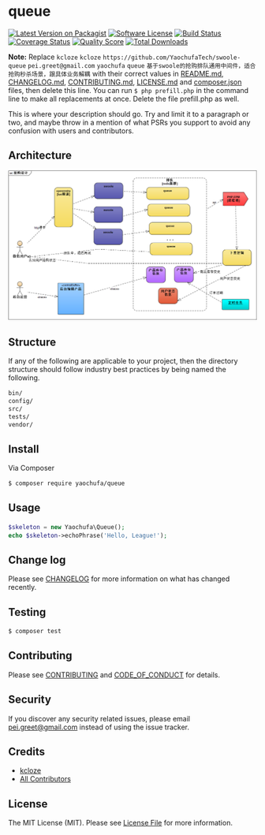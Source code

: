 # queue

[![Latest Version on Packagist][ico-version]][link-packagist]
[![Software License][ico-license]](LICENSE.md)
[![Build Status][ico-travis]][link-travis]
[![Coverage Status][ico-scrutinizer]][link-scrutinizer]
[![Quality Score][ico-code-quality]][link-code-quality]
[![Total Downloads][ico-downloads]][link-downloads]

**Note:** Replace ```kcloze``` ```kcloze``` ```https://github.com/YaochufaTech/swoole-queue``` ```pei.greet@gmail.com``` ```yaochufa``` ```queue``` ```基于swoole的抢购排队通用中间件，适合抢购秒杀场景，跟具体业务解耦``` with their correct values in [README.md](README.md), [CHANGELOG.md](CHANGELOG.md), [CONTRIBUTING.md](CONTRIBUTING.md), [LICENSE.md](LICENSE.md) and [composer.json](composer.json) files, then delete this line. You can run `$ php prefill.php` in the command line to make all replacements at once. Delete the file prefill.php as well.

This is where your description should go. Try and limit it to a paragraph or two, and maybe throw in a mention of what
PSRs you support to avoid any confusion with users and contributors.


## Architecture
![architecture](docs/queue-arch.png)


## Structure

If any of the following are applicable to your project, then the directory structure should follow industry best practices by being named the following.

```
bin/        
config/
src/
tests/
vendor/
```


## Install

Via Composer

``` bash
$ composer require yaochufa/queue
```

## Usage

``` php
$skeleton = new Yaochufa\Queue();
echo $skeleton->echoPhrase('Hello, League!');
```

## Change log

Please see [CHANGELOG](CHANGELOG.md) for more information on what has changed recently.

## Testing

``` bash
$ composer test
```

## Contributing

Please see [CONTRIBUTING](CONTRIBUTING.md) and [CODE_OF_CONDUCT](CODE_OF_CONDUCT.md) for details.

## Security

If you discover any security related issues, please email pei.greet@gmail.com instead of using the issue tracker.

## Credits

- [kcloze][link-author]
- [All Contributors][link-contributors]

## License

The MIT License (MIT). Please see [License File](LICENSE.md) for more information.

[ico-version]: https://img.shields.io/packagist/v/yaochufa/queue.svg?style=flat-square
[ico-license]: https://img.shields.io/badge/license-MIT-brightgreen.svg?style=flat-square
[ico-travis]: https://img.shields.io/travis/yaochufa/queue/master.svg?style=flat-square
[ico-scrutinizer]: https://img.shields.io/scrutinizer/coverage/g/yaochufa/queue.svg?style=flat-square
[ico-code-quality]: https://img.shields.io/scrutinizer/g/yaochufa/queue.svg?style=flat-square
[ico-downloads]: https://img.shields.io/packagist/dt/yaochufa/queue.svg?style=flat-square

[link-packagist]: https://packagist.org/packages/yaochufa/queue
[link-travis]: https://travis-ci.org/yaochufa/queue
[link-scrutinizer]: https://scrutinizer-ci.com/g/yaochufa/queue/code-structure
[link-code-quality]: https://scrutinizer-ci.com/g/yaochufa/queue
[link-downloads]: https://packagist.org/packages/yaochufa/queue
[link-author]: https://github.com/kcloze
[link-contributors]: ../../contributors
